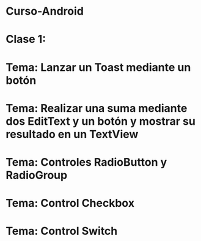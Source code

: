 # Curso-Android
# Clase 1:
# Tema: Lanzar un Toast mediante un botón
# Tema: Realizar una suma mediante dos EditText y un botón y mostrar su resultado en un TextView
# Tema: Controles RadioButton y RadioGroup
# Tema: Control Checkbox
# Tema: Control Switch